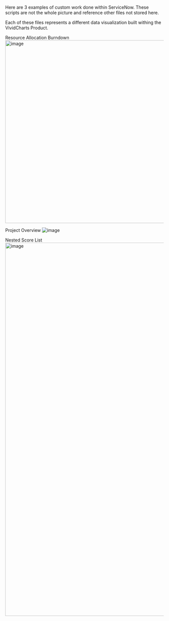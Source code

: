 Here are 3 examples of custom work done within ServiceNow.  These scripts are not the whole picture and reference other files not stored here.

Each of these files represents a different data visualization built withing the VividCharts Product.

Resource Allocation Burndown
<img width="579" alt="image" src="https://github.com/WillMcGill/ServiceNow-Examples/assets/47223052/de27b16c-210c-41f6-8c2c-1d1df565a534">

Project Overview
![image](https://github.com/WillMcGill/ServiceNow-Examples/assets/47223052/b650c200-3686-4599-8313-847426ecd788)

Nested Score List
<img width="1182" alt="image" src="https://github.com/WillMcGill/ServiceNow-Examples/assets/47223052/3dfee283-ae92-4c1e-acee-ec4262980eca">





